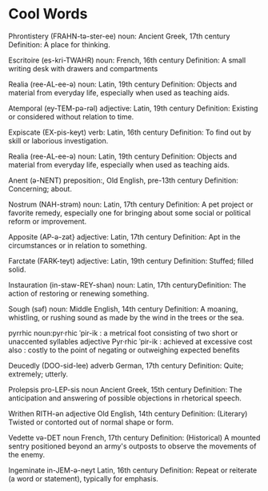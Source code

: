 # Cool Words
Phrontistery (FRAHN-tə-ster-ee) noun: Ancient Greek, 17th century Definition: A place for thinking.

Escritoire (es-kri-TWAHR) noun: French, 16th century Definition: A small writing desk with drawers and compartments

Realia (ree-AL-ee-ə) noun: Latin, 19th century Definition: Objects and material from everyday life, especially when used as teaching aids.

Atemporal (ey-TEM-pə-rəl) adjective: Latin, 19th century Definition: Existing or considered without relation to time.

Expiscate (EX-pis-keyt) verb: Latin, 16th century Definition: To find out by skill or laborious investigation.

Realia (ree-AL-ee-ə) noun: Latin, 19th century Definition: Objects and material from everyday life, especially when used as teaching aids.

Anent (ə-NENT) preposition:, Old English, pre-13th century Definition: Concerning; about.

Nostrum (NAH-strəm) noun: Latin, 17th century Definition: A pet project or favorite remedy, especially one for bringing about some social or political reform or improvement.

Apposite (AP-ə-zət} adjective: Latin, 17th century Definition: Apt in the circumstances or in relation to something.

Farctate (FARK-teyt) adjective: Latin, 19th century Definition: Stuffed; filled solid.

Instauration (in-staw-REY-shən) noun: Latin, 17th centuryDefinition: The action of restoring or renewing something.

Sough (səf) noun: Middle English, 14th century Definition: A moaning, whistling, or rushing sound as made by the wind in the trees or the sea.

pyrrhic noun:pyr·​rhic ˈpir-ik : a metrical foot consisting of two short or unaccented syllables
   adjective Pyr·​rhic ˈpir-ik : achieved at excessive cost
   also : costly to the point of negating or outweighing expected benefits

Deucedly (DOO-sid-lee)  adverb German, 17th century Definition: Quite; extremely; utterly.

Prolepsis pro-LEP-sis noun Ancient Greek, 15th century Definition: The anticipation and answering of possible objections in rhetorical speech.

Writhen RITH-ən adjective Old English, 14th century Definition: (Literary) Twisted or contorted out of normal shape or form.

Vedette və-DET noun French, 17th century Definition: (Historical) A mounted sentry positioned beyond an army's outposts to observe the movements of the enemy.

Ingeminate in-JEM-ə-neyt Latin, 16th century Definition: Repeat or reiterate (a word or statement), typically for emphasis.

